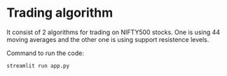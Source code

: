 # Trading algorithm

It consist of 2 algorithms for trading on NIFTY500 stocks.
One is using 44 moving averages and the other one is using support resistence levels.

Command to run the code:
```
streamlit run app.py
```